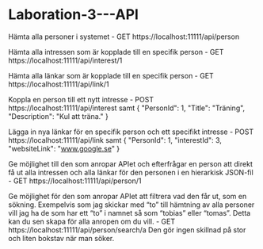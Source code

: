 # Laboration-3---API

Hämta alla personer i systemet - GET https://localhost:11111/api/person

Hämta alla intressen som är kopplade till en specifik person - GET https://localhost:11111/api/interest/1

Hämta alla länkar som är kopplade till en specifik person - GET https://localhost:11111/api/link/1

Koppla en person till ett nytt intresse - POST https://localhost:11111/api/interest samt
{
    "PersonId": 1,
    "Title": "Träning",
    "Description": "Kul att träna."
}

Lägga in nya länkar för en specifik person och ett specifikt intresse - POST https://localhost:11111/api/link samt
{
    "PersonId": 1,
    "interestId": 3,
    "websiteLink": "www.google.se"
}

Ge möjlighet till den som anropar APIet och efterfrågar en person
att direkt få ut alla intressen och alla länkar
för den personen i en hierarkisk JSON-fil - GET https://localhost:11111/api/person/1

Ge möjlighet för den som anropar APIet att filtrera vad den får ut, som
en sökning. Exempelvis som jag skickar med “to” till hämtning av alla
personer vill jag ha de som har ett “to” i namnet så som “tobias” eller “tomas”.
Detta kan du sen skapa för alla anropen om du vill. - GET https://localhost:11111/api/person/search/a 
Den gör ingen skillnad på stor och liten bokstav när man söker.
